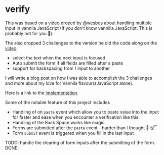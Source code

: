 # verify

This was based on a [video](https://www.youtube.com/watch?v=tkoJDk8ejsY) droped by [@wesbos](https://twitter.com/wesbos) about handling multiple input in vannila JavaScript (If you don't know vannilla JavaScript: This is probably not for you 👀).

The also dropped 3 challenges to the version he did the code along on the [video](https://www.youtube.com/watch?v=tkoJDk8ejsY).

- select the text when the next input is focused
- Auto submit the form if all fields are filled after a paste
- support for backspacing from 1 input to another

I will write a blog post on how I was able to accomplish the 3 challenges and more about my love for Vannila flavours(JavaScript alone). 

Here is a link to the [Implementation](https://paste.oluwasetemi.dev/). 

Some of the notable feature of this project includes

- Handling of on `paste` event which allow you to paste value into the input for faster and ease when you encounter a verification like this.
- Handling of the Back Space works like magic
- Forms are submitted after the `paste` event - harder than I thought 💭 😴 
- Form `submit` event is triggered when you fill in the last input

TODO: handle the clearing of form inputs after the submitting of the form. DONE:

